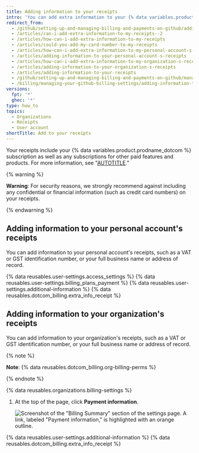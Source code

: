 ```yaml
---
title: Adding information to your receipts
intro: 'You can add extra information to your {% data variables.product.product_name %} receipts, such as tax or accounting information required by your company or country.'
redirect_from:
  - /github/setting-up-and-managing-billing-and-payments-on-github/adding-information-to-your-receipts  - /articles/can-i-add-my-credit-card-number-5512to-my-receipts
  - /articles/can-i-add-extra-information-to-my-receipts--2
  - /articles/how-can-i-add-extra-information-to-my-receipts
  - /articles/could-you-add-my-card-number-to-my-receipts
  - /articles/how-can-i-add-extra-information-to-my-personal-account-s-receipts
  - /articles/adding-information-to-your-personal-account-s-receipts
  - /articles/how-can-i-add-extra-information-to-my-organization-s-receipts
  - /articles/adding-information-to-your-organization-s-receipts
  - /articles/adding-information-to-your-receipts
  - /github/setting-up-and-managing-billing-and-payments-on-github/managing-your-github-billing-settings/adding-information-to-your-receipts
  - /billing/managing-your-github-billing-settings/adding-information-to-your-receipts
versions:
  fpt: '*'
  ghec: '*'
type: how_to
topics:
  - Organizations
  - Receipts
  - User account
shortTitle: Add to your receipts
---
```


Your receipts include your {% data variables.product.prodname_dotcom %} subscription as well as any subscriptions for other paid features and products. For more information, see "[AUTOTITLE](/billing/managing-your-github-billing-settings/about-billing-on-github)."

{% warning %}

**Warning**: For security reasons, we strongly recommend against including any confidential or financial information (such as credit card numbers) on your receipts.

{% endwarning %}

## Adding information to your personal account's receipts

You can add information to your personal account's receipts, such as a VAT or GST identification number, or your full business name or address of record.

{% data reusables.user-settings.access_settings %}
{% data reusables.user-settings.billing_plans_payment %}
{% data reusables.user-settings.additional-information %}
{% data reusables.dotcom_billing.extra_info_receipt %}

## Adding information to your organization's receipts

You can add information to your organization's receipts, such as a VAT or GST identification number, or your full business name or address of record.

{% note %}

**Note**: {% data reusables.dotcom_billing.org-billing-perms %}

{% endnote %}

{% data reusables.organizations.billing-settings %}
1. At the top of the page, click **Payment information**.

   ![Screenshot of the "Billing Summary" section of the settings page. A link, labeled "Payment information," is highlighted with an orange outline.](/assets/images/help/settings/payment-info-link.png)

{% data reusables.user-settings.additional-information %}
{% data reusables.dotcom_billing.extra_info_receipt %}
